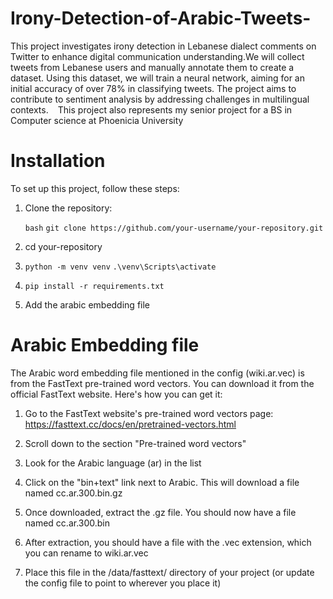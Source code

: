 # Irony-Detection-of-Arabic-Tweets-

This project investigates irony detection in Lebanese dialect comments on Twitter to enhance digital communication understanding.We will collect tweets from Lebanese users and manually annotate them to create a dataset. Using this dataset, we will train a neural network, aiming for an initial accuracy of over 78% in classifying tweets. The project aims to contribute to sentiment analysis by addressing challenges in multilingual contexts.
``` ```
This project also represents my senior project for a BS in Computer science at Phoenicia University

# Installation

To set up this project, follow these steps:

1. Clone the repository:

   `bash`
   `git clone https://github.com/your-username/your-repository.git`

2. cd your-repository

3. `python -m venv venv`
   `.\venv\Scripts\activate`

4. `pip install -r requirements.txt`

5. Add the arabic embedding file

# Arabic Embedding file

The Arabic word embedding file mentioned in the config (wiki.ar.vec) is from the FastText pre-trained word vectors. You can download it from the official FastText website. Here's how you can get it:

1. Go to the FastText website's pre-trained word vectors page:
   https://fasttext.cc/docs/en/pretrained-vectors.html

2. Scroll down to the section "Pre-trained word vectors"

3. Look for the Arabic language (ar) in the list

4. Click on the "bin+text" link next to Arabic. This will download a file named cc.ar.300.bin.gz

5. Once downloaded, extract the .gz file. You should now have a file named cc.ar.300.bin

6. After extraction, you should have a file with the .vec extension, which you can rename to wiki.ar.vec

7. Place this file in the /data/fasttext/ directory of your project (or update the config file to point to wherever you place it)
